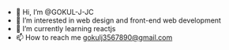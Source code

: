 - 👋 Hi, I’m @GOKUL-J-JC
- 👀 I’m interested in web design and front-end web development
- 🌱 I’m currently learning reactjs 
- 📫 How to reach me gokulj3567890@gmail.com
<!--- 💞️ I’m looking to collaborate on ...--->
<!---
GOKUL-J-JC/GOKUL-J-JC is a ✨ special ✨ repository web its `README.md` (this file) appears on your GitHub profile.
You can click the Preview link to take a look at your changes.
--->
